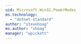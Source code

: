```yaml
---
uid: Microsoft.Win32.PowerModes
ms.technology: 
  - "dotnet-standard"
author: "stevehoag"
ms.author: "shoag"
manager: "wpickett"
---
```

